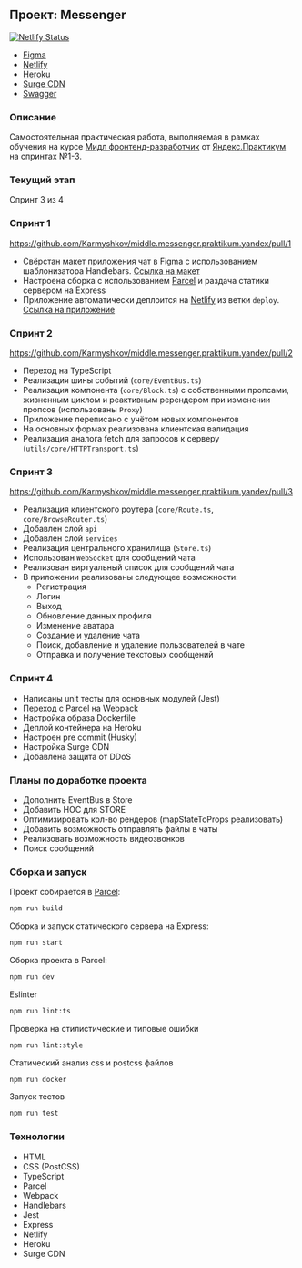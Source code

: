 ## Проект: Messenger

[![Netlify Status](https://api.netlify.com/api/v1/badges/8d2019e6-98b7-43d0-8cad-a2d86bee843b/deploy-status)](https://app.netlify.com/sites/mellifluous-bunny-f4b9fb/deploys)

* [Figma](https://www.figma.com/file/tT9Qv8j6OeVC2AmgQzXEG3/Chat?node-id=0%3A1)
* [Netlify](https://deploy--sprightly-kataifi-71c800.netlify.app)
* [Heroku](https://yandex-practicume-messanger.herokuapp.com)
* [Surge CDN](karmyskove.surge.sh)
* [Swagger](https://ya-praktikum.tech/api/v2/swagger/#/)

### Описание

Cамостоятельная практическая работа, выполняемая в рамках обучения на курсе [Мидл фронтенд-разработчик](https://praktikum.yandex.ru/middle-frontend/) от [Яндекс.Практикум](https://praktikum.yandex.ru) на спринтах №1-3.

### Текущий этап

Спринт 3 из 4

### Спринт 1

https://github.com/Karmyshkov/middle.messenger.praktikum.yandex/pull/1

* Свёрстан макет приложения чат в Figma с использованием шаблонизатора Handlebars. [Ссылка на макет](https://www.figma.com/file/tT9Qv8j6OeVC2AmgQzXEG3/Chat?node-id=0%3A1)
* Настроена сборка с использованием [Parcel](https://parceljs.org/) и раздача статики сервером на Express
* Приложение автоматически деплоится на [Netlify](https://www.netlify.com/) из ветки `deploy`. [Ссылка на приложение](https://deploy--sprightly-kataifi-71c800.netlify.app)

### Спринт 2

https://github.com/Karmyshkov/middle.messenger.praktikum.yandex/pull/2

* Переход на TypeScript
* Реализация шины событий (`core/EventBus.ts`)
* Реализация компонента (`core/Block.ts`) с собственными пропсами, жизненным циклом и реактивным ререндером при изменении пропсов (использованы `Proxy`)
* Приложение переписано с учётом новых компонентов
* На основных формах реализована клиентская валидация
* Реализация аналога fetch для запросов к серверу (`utils/core/HTTPTransport.ts`)

### Спринт 3

https://github.com/Karmyshkov/middle.messenger.praktikum.yandex/pull/3

* Реализация клиентского роутера (`core/Route.ts`, `core/BrowseRouter.ts`)
* Добавлен слой `api`
* Добавлен слой `services`
* Реализация центрального хранилища (`Store.ts`)
* Использован `WebSocket` для сообщений чата
* Реализован виртуальный список для сообщений чата
* В приложении реализованы следующее возможности:
  * Регистрация
  * Логин
  * Выход
  * Обновление данных профиля
  * Изменение аватара
  * Создание и удаление чата
  * Поиск, добавление и удаление пользователей в чате
  * Отправка и получение текстовых сообщений

### Спринт 4

* Написаны unit тесты для основных модулей (Jest)
* Переход с Parcel на Webpack
* Настройка образа Dockerfile
* Деплой контейнера на Heroku
* Настроен pre commit (Husky)
* Настройка Surge CDN
* Добавлена защита от DDoS

### Планы по доработке проекта

* Дополнить EventBus в Store
* Добавить HOC для STORE
* Оптимизировать кол-во рендеров (mapStateToProps реализовать)
* Добавить возможность отправлять файлы в чаты
* Реализовать возможность видеозвонков
* Поиск сообщений

### Сборка и запуск

Проект собирается в [Parcel](https://parceljs.org/):

```bash
npm run build
```

Сборка и запуск статического сервера на Express:

```bash
npm run start
```

Сборка проекта в Parcel:

```bash
npm run dev
```

Eslinter

```bash
npm run lint:ts
```

Проверка на стилистические и типовые ошибки

```bash
npm run lint:style
```

Статический анализ css и postcss файлов

```bash
npm run docker
```

Запуск тестов

```bash
npm run test
```

### Технологии

- HTML
- CSS (PostCSS)
- TypeScript
- Parcel
- Webpack
- Handlebars
- Jest
- Express
- Netlify
- Heroku
- Surge CDN

